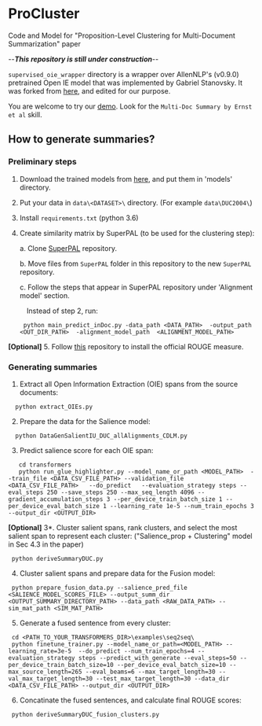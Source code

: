 # ProCluster
Code and Model for "Proposition-Level Clustering for Multi-Document Summarization" paper


--***This repository is still under construction***--


`supervised_oie_wrapper` directory is a wrapper over AllenNLP's (v0.9.0) pretrained Open IE model that was implemented by Gabriel Stanovsky. It was forked from [here](https://github.com/gabrielStanovsky/supervised_oie_wrapper), and edited for our purpose.

You are welcome to try our [demo](https://studio.oneai.com/). Look for the `Multi-Doc Summary by Ernst et al` skill.

## How to generate summaries? ##

### Preliminary steps ###

  1. Download the trained models from [here](https://drive.google.com/file/d/1CNaTH1k5oflmGiljQ7JL6NQ_3uz5tdvq/view?usp=sharing), and put them in 'models' directory.
  2. Put your data in `data\<DATASET>\` directory. (For example `data\DUC2004\`)
  3. Install `requirements.txt` (python 3.6)
   4. Create similarity matrix by SuperPAL (to be used for the clustering step):
     
      a. Clone [SuperPAL](https://github.com/oriern/SuperPAL) repository.
     
      b. Move files from `SuperPAL` folder in this repository to the new `SuperPAL` repository.
     
      c. Follow the steps that appear in SuperPAL repository under 'Alignment model' section.
         
         &emsp;Instead of step 2, run:
         
         ```
          python main_predict_inDoc.py -data_path <DATA_PATH>  -output_path <OUT_DIR_PATH>  -alignment_model_path  <ALIGNMENT_MODEL_PATH>
         ```
   
   **[Optional]** 5. Follow [this](https://github.com/OriShapira/SummEval_referenceSubsets) repository to install the official ROUGE measure. 
  
  ### Generating summaries ###
  
  1. Extract all Open Information Extraction (OIE) spans from the source documents:
  ```
    python extract_OIEs.py
  ```
  2. Prepare the data for the Salience model:
  ```
    python DataGenSalientIU_DUC_allAlignments_CDLM.py
  ```
  3. Predict salience score for each OIE span:
  ```
     cd transformers
     python run_glue_highlighter.py --model_name_or_path <MODEL_PATH>  --train_file <DATA_CSV_FILE_PATH> --validation_file <DATA_CSV_FILE_PATH>   --do_predict   --evaluation_strategy steps --eval_steps 250 --save_steps 250 --max_seq_length 4096 --gradient_accumulation_steps 3 --per_device_train_batch_size 1 --per_device_eval_batch_size 1 --learning_rate 1e-5 --num_train_epochs 3 --output_dir <OUTPUT_DIR>
  ```
 
  **[Optional]** 3*. Cluster salient spans, rank clusters, and select the most salient span to represent each cluster:
    ("Salience_prop + Clustering" model in Sec 4.3 in the paper)
   ```
    python deriveSummaryDUC.py
  ```
  
  4. Cluster salient spans and prepare data for the Fusion model:
   ```
    python prepare_fusion_data.py --salience_pred_file <SALIENCE_MODEL_SCORES_FILE> --output_summ_dir <OUTPUT_SUMMARY_DIRECTORY_PATH> --data_path <RAW_DATA_PATH> --sim_mat_path <SIM_MAT_PATH>

  ```
  5. Generate a fused sentence from every cluster:
   ```
    cd <PATH_TO_YOUR_TRANSFORMERS_DIR>\examples\seq2seq\
    python finetune_trainer.py --model_name_or_path=<MODEL_PATH> --learning_rate=3e-5  --do_predict --num_train_epochs=4 --evaluation_strategy steps --predict_with_generate --eval_steps=50 --per_device_train_batch_size=10 --per_device_eval_batch_size=10 --max_source_length=265 --eval_beams=6 --max_target_length=30 --val_max_target_length=30 --test_max_target_length=30 --data_dir <DATA_CSV_FILE_PATH> --output_dir <OUTPUT_DIR>
  ```
  6. Concatinate the fused sentences, and calculate final ROUGE scores:
   ```
    python deriveSummaryDUC_fusion_clusters.py
  ```
